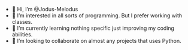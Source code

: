 - 👋 Hi, I’m @Jodus-Melodus
- 👀 I’m interested in all sorts of programming. But I prefer working with classes.
- 🌱 I’m currently learning nothing specific just improving my coding abilities.
- 💞️ I’m looking to collaborate on almost any projects that uses Python.

<!---
Jodus-Melodus/Jodus-Melodus is a ✨ special ✨ repository because its `README.md` (this file) appears on your GitHub profile.
You can click the Preview link to take a look at your changes.
--->
